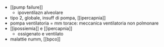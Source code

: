 - [[pump failure]]
	- ipoventilazn alveolare
- tipo 2, globale, insuff di pompa, [[ipercapnia]]
- pompa ventilatoria = mm torace: meccanica ventilatoria non polmonare
- [[ipossiemia]] e [[ipercapnia]]
	- ossigenato e ventilato
- malattie numm, [[bpco]]